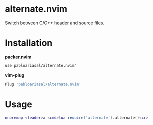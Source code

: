# alternate.nvim
Switch between C/C++ header and source files.

# Installation
**packer.nvim**

```sh
use pabloariasal/alternate.nvim'
```

**vim-plug**

```sh
Plug 'pabloariasal/alternate.nvim'
```

# Usage

```lua
nnoremap <leader>a <cmd>lua require('alternate').alternate()<cr>
```
